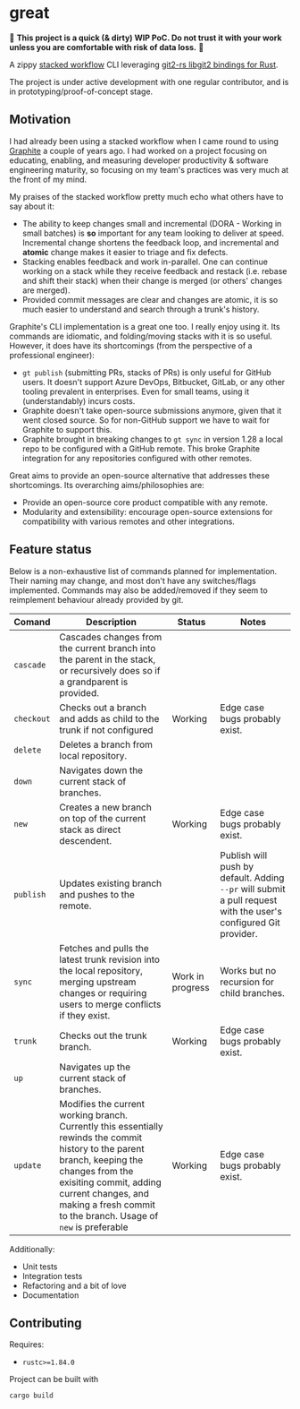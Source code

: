 # great

🚨 **This project is a quick (& dirty) WIP PoC. Do not trust it with your work unless you are comfortable with risk of data loss.** 🚨


A zippy [stacked workflow](https://www.stacking.dev) CLI leveraging [git2-rs libgit2 bindings for Rust](https://github.com/rust-lang/git2-rs).

The project is under active development with one regular contributor, and is in prototyping/proof-of-concept stage.


## Motivation

I had already been using a stacked workflow when I came round to using [Graphite](https://graphite.dev) a couple of years ago. I had worked on a project focusing on educating, enabling, and measuring developer productivity & software engineering maturity, so focusing on my team's practices was very much at the front of my mind.

My praises of the stacked workflow pretty much echo what others have to say about it:

- The ability to keep changes small and incremental (DORA - Working in small batches) is __so__ important for any team looking to deliver at speed. Incremental change shortens the feedback loop, and incremental and **atomic** change makes it easier to triage and fix defects.
- Stacking enables feedback and work in-parallel. One can continue working on a stack while they receive feedback and restack (i.e. rebase and shift their stack) when their change is merged (or others' changes are merged).
- Provided commit messages are clear and changes are atomic, it is so much easier to understand and search through a trunk's history.

Graphite's CLI implementation is a great one too. I really enjoy using it. Its commands are idiomatic, and folding/moving stacks with it is so useful. However, it does have its shortcomings (from the perspective of a professional engineer):

- `gt publish` (submitting PRs, stacks of PRs) is only useful for GitHub users. It doesn't support Azure DevOps, Bitbucket, GitLab, or any other tooling prevalent in enterprises. Even for small teams, using it (understandably) incurs costs.
- Graphite doesn't take open-source submissions anymore, given that it went closed source. So for non-GitHub support we have to wait for Graphite to support this.
- Graphite brought in breaking changes to `gt sync` in version 1.28 a local repo to be configured with a GitHub remote. This broke Graphite integration for any repositories configured with other remotes.

Great aims to provide an open-source alternative that addresses these shortcomings. Its overarching aims/philosophies are:

- Provide an open-source core product compatible with any remote.
- Modularity and extensibility: encourage open-source extensions for compatibility with various remotes and other integrations.


## Feature status

Below is a non-exhaustive list of commands planned for implementation. Their naming may change, and most don't have any switches/flags implemented. Commands may also be added/removed if they seem to reimplement behaviour already provided by git.

| Comand | Description | Status | Notes |
| -- | -- | -- | -- |
| `cascade` | Cascades changes from the current branch into the parent in the stack, or recursively does so if a grandparent is provided. | | |
| `checkout` | Checks out a branch and adds as child to the trunk if not configured | Working | Edge case bugs probably exist. |
| `delete` | Deletes a branch from local repository. | | |
| `down` | Navigates down the current stack of branches. | | |
| `new` | Creates a new branch on top of the current stack as direct descendent. | Working | Edge case bugs probably exist. |
| `publish` | Updates existing branch and pushes to the remote. | | Publish will push by default. Adding `--pr` will submit a pull request with the user's configured Git provider. |
| `sync` | Fetches and pulls the latest trunk revision into the local repository, merging upstream changes or requiring users to merge conflicts if they exist. | Work in progress | Works but no recursion for child branches. |
| `trunk` | Checks out the trunk branch. | Working | Edge case bugs probably exist. |
| `up` | Navigates up the current stack of branches. | | |
| `update` | Modifies the current working branch. Currently this essentially rewinds the commit history to the parent branch, keeping the changes from the exisiting commit, adding current changes, and making a fresh commit to the branch. Usage of `new` is preferable  | Working | Edge case bugs probably exist. |

Additionally:

- Unit tests
- Integration tests
- Refactoring and a bit of love
- Documentation

## Contributing

Requires:

- `rustc>=1.84.0`

Project can be built with

```bash
cargo build
```
